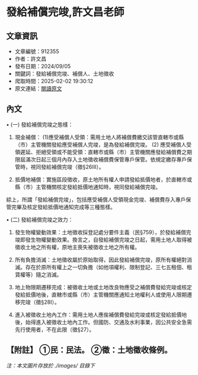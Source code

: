 # 發給補償完竣,許文昌老師

## 文章資訊
- 文章編號：912355
- 作者：許文昌
- 發布日期：2024/09/05
- 關鍵詞：發給補償完竣、補償人、土地徵收
- 爬取時間：2025-02-02 19:30:12
- 原文連結：[閱讀原文](https://real-estate.get.com.tw/Columns/detail.aspx?no=912355)

## 內文
• (一) 發給補償完竣之態樣：

1. 現金補償： (1)應受補償人受領：需用土地人將補償費繳交該管直轄市或縣（市）主管機關發給應受補償人完竣，是為發給補償完竣。 (2) 應受補償人受領遲延、拒絕受領或不能受領：直轄市或縣（市）主管機關應發給補償費之期限屆滿次日起三個月內存入土地徵收補償費保管專戶保管。依規定繳存專戶保管時，視同發給補償完竣（徵§26III）。

2. 抵價地補償：實施區段徵收，原土地所有權人申請發給抵價地者，於直轄市或縣（市）主管機關核定發給抵價地通知時，視同發給補償完竣。

綜上，所謂「發給補償完竣」，包括應受補償人受領現金完竣、補償費存入專戶保管完畢及核定發給抵價地通知完成等三種態樣。

• (二) 發給補償完竣之效力：

1. 發生物權變動效果：土地徵收採登記處分要件主義（民§759），於發給補償完竣即發生物權變動效果。換言之，自發給補償完竣之日起，需用土地人取得被徵收土地之所有權，原地主喪失被徵收土地之所有權。

2. 所有負擔消滅：土地徵收屬於原始取得，因此發給補償完竣，原所有權絕對消滅。存在於原所有權上之一切負擔（如他項權利、限制登記、三七五租佃、租賃權等）隨之消滅。

3. 地上物限期遷移完成：被徵收土地或土地改良物應受之補償費發給完竣或核定發給抵價地後，直轄市或縣（市）主管機關應通知土地權利人或使用人限期遷移完竣（徵§28I）。

4. 進入被徵收土地內工作：需用土地人應俟補償費發給完竣或核定發給抵價地後，始得進入被徵收土地內工作。但國防、交通及水利事業，因公共安全急需先行使用者，不在此限（徵§27）。

【附註】 ①民：民法。 ②徵：土地徵收條例。
---
*注：本文圖片存放於 ./images/ 目錄下*
